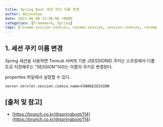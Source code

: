 ```yaml
---
title: Spring Boot 세션 쿠키 이름 변경
author: dejavuhyo
date: 2022-06-08 15:40:00 +0900
categories: [Framework, Spring]
tags: [rename-session-cookies, rename-session, session-cookies, rename-cookies, 세션-쿠키-이름-변경, 세션-이름-변경, 쿠키-이름-변경, 세션-쿠키, 세션, 쿠키]
---
```


## 1. 세션 쿠키 이름 변경
Spring 세션을 사용하면 Tomcat 서버의 기본 JSESSIONID 쿠키는 스프링에서 디폴트로 지정해주는 "SESSION"이라는 이름의 쿠키로 변경된다.

properties 파일에서 설정할 수 있다.

```properties
server.servlet.session.cookie.name=CHANGESESSION
```

## [출처 및 참고]
* [https://brunch.co.kr/@springboot/114](https://brunch.co.kr/@springboot/114)
